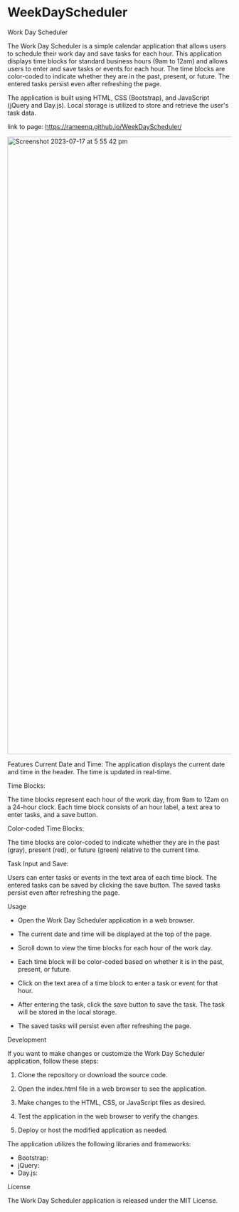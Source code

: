 # WeekDayScheduler

Work Day Scheduler

The Work Day Scheduler is a simple calendar application that allows users to schedule their work day and save tasks for each hour. This application displays time blocks for standard business hours (9am to 12am) and allows users to enter and save tasks or events for each hour. The time blocks are color-coded to indicate whether they are in the past, present, or future. The entered tasks persist even after refreshing the page.

The application is built using HTML, CSS (Bootstrap), and JavaScript (jQuery and Day.js). Local storage is utilized to store and retrieve the user's task data.

link to page: https://rameenq.github.io/WeekDayScheduler/

<img width="1386" alt="Screenshot 2023-07-17 at 5 55 42 pm" src="https://github.com/rameenq/WeekDayScheduler/assets/126428649/4eb57a84-747a-41b8-b32f-a13399dc9ffa">



Features
Current Date and Time: The application displays the current date and time in the header. The time is updated in real-time.

Time Blocks: 

The time blocks represent each hour of the work day, from 9am to 12am on a 24-hour clock. Each time block consists of an hour label, a text area to enter tasks, and a save button.

Color-coded Time Blocks: 

The time blocks are color-coded to indicate whether they are in the past (gray), present (red), or future (green) relative to the current time.

Task Input and Save:

Users can enter tasks or events in the text area of each time block. The entered tasks can be saved by clicking the save button. The saved tasks persist even after refreshing the page.

Usage

- Open the Work Day Scheduler application in a web browser.

- The current date and time will be displayed at the top of the page.

- Scroll down to view the time blocks for each hour of the work day.

- Each time block will be color-coded based on whether it is in the past, present, or future.

- Click on the text area of a time block to enter a task or event for that hour.

- After entering the task, click the save button to save the task. The task will be stored in the local storage.

- The saved tasks will persist even after refreshing the page.

Development

If you want to make changes or customize the Work Day Scheduler application, follow these steps:

1. Clone the repository or download the source code.

2. Open the index.html file in a web browser to see the application.

3. Make changes to the HTML, CSS, or JavaScript files as desired.

4. Test the application in the web browser to verify the changes.

5. Deploy or host the modified application as needed.


The application utilizes the following libraries and frameworks:

- Bootstrap: 
- jQuery: 
- Day.js:
  
License

The Work Day Scheduler application is released under the MIT License.
